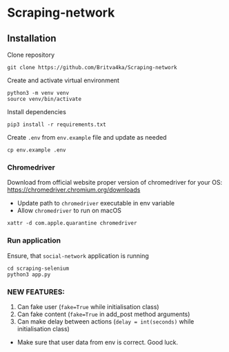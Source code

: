 # Scraping-network

## Installation

Clone repository
```
git clone https://github.com/Britva4ka/Scraping-network
```

Create and activate virtual environment
```
python3 -m venv venv
source venv/bin/activate
```

Install dependencies
```
pip3 install -r requirements.txt 
```

Create `.env` from `env.example` file and update as needed
```
cp env.example .env
```

### Chromedriver
Download from official website proper version of chromedriver for your OS: https://chromedriver.chromium.org/downloads
- Update path to `chromedriver` executable in env variable
- Allow `chromedriver` to run on macOS 
```
xattr -d com.apple.quarantine chromedriver
```
### Run application

Ensure, that `social-network` application is running
```
cd scraping-selenium
python3 app.py
```
### NEW FEATURES:
1. Can fake user (`fake=True` while initialisation class)
2. Can fake content (`fake=True` in add_post method arguments)
3. Can make delay between actions (`delay = int(seconds)` while initialisation class)


* Make sure that user data from env is correct. Good luck. 
